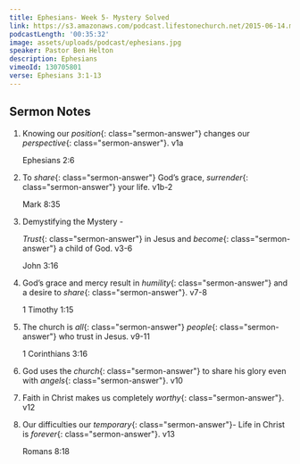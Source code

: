 ```yaml
---
title: Ephesians- Week 5- Mystery Solved
link: https://s3.amazonaws.com/podcast.lifestonechurch.net/2015-06-14.mp3
podcastLength: '00:35:32'
image: assets/uploads/podcast/ephesians.jpg
speaker: Pastor Ben Helton
description: Ephesians
vimeoId: 130705801
verse: Ephesians 3:1-13
---
```


## Sermon Notes

1. Knowing our *position*{: class="sermon-answer"}  changes our *perspective*{: class="sermon-answer"}. v1a

    Ephesians 2:6

1. To *share*{: class="sermon-answer"} God’s grace, *surrender*{: class="sermon-answer"}  your life. v1b-2

    Mark 8:35

1. Demystifying the Mystery -

    *Trust*{: class="sermon-answer"} in Jesus and *become*{: class="sermon-answer"} a child of God. v3-6

    John 3:16

1. God’s grace and mercy result in *humility*{: class="sermon-answer"} and a desire to *share*{: class="sermon-answer"}. v7-8

    1 Timothy 1:15

1. The church is *all*{: class="sermon-answer"} *people*{: class="sermon-answer"} who trust in Jesus. v9-11

    1 Corinthians 3:16

1. God uses the *church*{: class="sermon-answer"} to share his glory even with *angels*{: class="sermon-answer"}. v10

1. Faith in Christ makes us completely *worthy*{: class="sermon-answer"}. v12

1. Our difficulties our *temporary*{: class="sermon-answer"}- Life in Christ is *forever*{: class="sermon-answer"}. v13

    Romans 8:18
